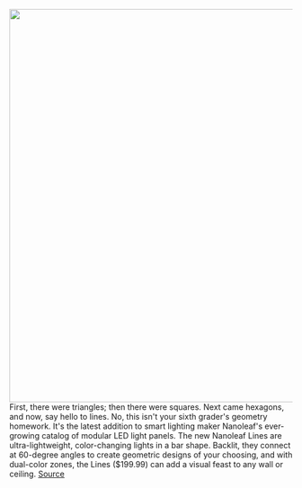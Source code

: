 <img src='https://cdn.vox-cdn.com/thumbor/_R-Yk1LRMQS7K9L4g0r3QBLBn2Q=/0x0:4000x2250/1200x800/filters:focal(1680x805:2320x1445)/cdn.vox-cdn.com/uploads/chorus_image/image/69994785/Lines_36x_Entertainment_Room_AngledWall_4000x2250px__1_.0.jpg' width='700px' /><br/>
First, there were triangles; then there were squares. Next came hexagons, and now, say hello to lines. No, this isn't your sixth grader's geometry homework. It's the latest addition to smart lighting maker Nanoleaf's ever-growing catalog of modular LED light panels. The new Nanoleaf Lines are ultra-lightweight, color-changing lights in a bar shape. Backlit, they connect at 60-degree angles to create geometric designs of your choosing, and with dual-color zones, the Lines ($199.99) can add a visual feast to any wall or ceiling.
<a href='https://www.theverge.com/2021/10/14/22725220/nanoleaf-lines-modular-smart-lighting-release-date-price'> Source <a/>